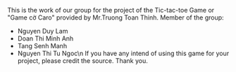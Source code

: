This is the work of our group for the project of the Tic-tac-toe Game or "Game cờ Caro" provided by Mr.Truong Toan Thinh.
Member of the group:
 - Nguyen Duy Lam
 - Doan Thi Minh Anh
 - Tang Senh Manh
 - Nguyen Thi Tu Ngoc\n
If you have any intend of using this game for your project, please credit the source. Thank you.

